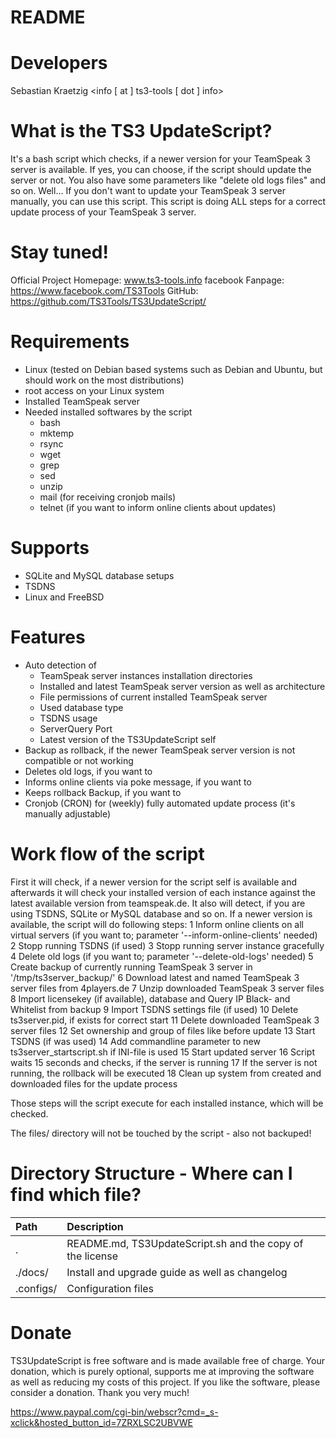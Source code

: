 README
============

Developers
============
Sebastian Kraetzig <info [ at ] ts3-tools [ dot ] info>

What is the TS3 UpdateScript?
============
It's a bash script which checks, if a newer version for your TeamSpeak 3 server is available. If yes, you can choose, if the script should update the server or not. You also have some parameters like "delete old logs files" and so on. Well... If you don't want to update your TeamSpeak 3 server manually, you can use this script. This script is doing ALL steps for a correct update process of your TeamSpeak 3 server.

Stay tuned!
============
Official Project Homepage: www.ts3-tools.info
facebook Fanpage: https://www.facebook.com/TS3Tools
GitHub: https://github.com/TS3Tools/TS3UpdateScript/

Requirements
============
- Linux (tested on Debian based systems such as Debian and Ubuntu, but should work on the most distributions)
- root access on your Linux system
- Installed TeamSpeak server
- Needed installed softwares by the script
  - bash
  - mktemp
  - rsync
  - wget
  - grep
  - sed
  - unzip
  - mail (for receiving cronjob mails)
  - telnet (if you want to inform online clients about updates)

Supports
============
- SQLite and MySQL database setups
- TSDNS
- Linux and FreeBSD

Features
============
- Auto detection of
  - TeamSpeak server instances installation directories
  - Installed and latest TeamSpeak server version as well as architecture
  - File permissions of current installed TeamSpeak server
  - Used database type
  - TSDNS usage
  - ServerQuery Port
  - Latest version of the TS3UpdateScript self
- Backup as rollback, if the newer TeamSpeak server version is not compatible or not working
- Deletes old logs, if you want to
- Informs online clients via poke message, if you want to
- Keeps rollback Backup, if you want to
- Cronjob (CRON) for (weekly) fully automated update process (it's manually adjustable)

Work flow of the script
============
First it will check, if a newer version for the script self is available and afterwards it will check your installed version of each instance against the latest available version from teamspeak.de. It also will detect, if you are using TSDNS, SQLite or MySQL database and so on. If a newer version is available, the script will do following steps:
1 Inform online clients on all virtual servers (if you want to; parameter '--inform-online-clients' needed)
2 Stopp running TSDNS (if used)
3 Stopp running server instance gracefully
4 Delete old logs (if you want to; parameter '--delete-old-logs' needed)
5 Create backup of currently running TeamSpeak 3 server in '/tmp/ts3server_backup/'
6 Download latest and named TeamSpeak 3 server files from 4players.de
7 Unzip downloaded TeamSpeak 3 server files
8 Import licensekey (if available), database and Query IP Black- and Whitelist from backup
9 Import TSDNS settings file (if used)
10 Delete ts3server.pid, if exists for correct start
11 Delete downloaded TeamSpeak 3 server files
12 Set ownership and group of files like before update
13 Start TSDNS (if was used)
14 Add commandline parameter to new ts3server_startscript.sh if INI-file is used
15 Start updated server
16 Script waits 15 seconds and checks, if the server is running
17 If the server is not running, the rollback will be executed
18 Clean up system from created and downloaded files for the update process

Those steps will the script execute for each installed instance, which will be checked.

The files/ directory will not be touched by the script - also not backuped!

Directory Structure - Where can I find which file?
============
Path  | Description
:------------- | :-------------
.  | README.md, TS3UpdateScript.sh and the copy of the license
./docs/  | Install and upgrade guide as well as changelog
.configs/  | Configuration files

Donate
============
TS3UpdateScript is free software and is made available free of charge. Your donation, which is purely optional, supports me at improving the software as well as reducing my costs of this project. If you like the software, please consider a donation. Thank you very much!

https://www.paypal.com/cgi-bin/webscr?cmd=_s-xclick&hosted_button_id=7ZRXLSC2UBVWE
